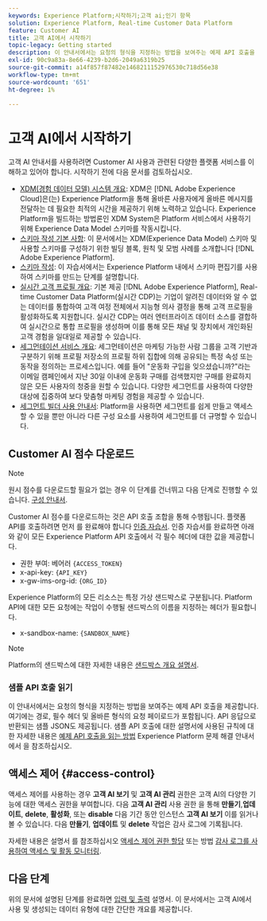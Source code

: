 ```yaml
---
keywords: Experience Platform;시작하기;고객 ai;인기 항목
solution: Experience Platform, Real-time Customer Data Platform
feature: Customer AI
title: 고객 AI에서 시작하기
topic-legacy: Getting started
description: 이 안내서에서는 요청의 형식을 지정하는 방법을 보여주는 예제 API 호출을 제공합니다. 여기에는 경로, 필수 헤더 및 올바른 형식의 요청 페이로드가 포함됩니다.
exl-id: 90c9a83a-8e66-4239-b2d6-2049a6319b25
source-git-commit: a14f857f87482e1468211152976530c718d56e38
workflow-type: tm+mt
source-wordcount: '651'
ht-degree: 1%

---
```


# 고객 AI에서 시작하기

고객 AI 안내서를 사용하려면 Customer AI 사용과 관련된 다양한 플랫폼 서비스를 이해하고 있어야 합니다. 시작하기 전에 다음 문서를 검토하십시오.

- [XDM(경험 데이터 모델) 시스템 개요](../../xdm/home.md): XDM은 [!DNL Adobe Experience Cloud]은(는) Experience Platform을 통해 올바른 사용자에게 올바른 메시지를 전달하는 데 필요한 최적의 시간을 제공하기 위해 노력하고 있습니다. Experience Platform을 빌드하는 방법론인 XDM System은 Platform 서비스에서 사용하기 위해 Experience Data Model 스키마를 작동시킵니다.
- [스키마 작성 기본 사항](../../xdm/schema/composition.md): 이 문서에서는 XDM(Experience Data Model) 스키마 및 사용할 스키마를 구성하기 위한 빌딩 블록, 원칙 및 모범 사례를 소개합니다 [!DNL Adobe Experience Platform].
- [스키마 작성](../../xdm/tutorials/create-schema-ui.md): 이 자습서에서는 Experience Platform 내에서 스키마 편집기를 사용하여 스키마를 만드는 단계를 설명합니다.
- [실시간 고객 프로필 개요](../../rtcdp/overview.md): 기본 제공 [!DNL Adobe Experience Platform], Real-time Customer Data Platform(실시간 CDP)는 기업이 알려진 데이터와 알 수 없는 데이터를 통합하여 고객 여정 전체에서 지능형 의사 결정을 통해 고객 프로필을 활성화하도록 지원합니다. 실시간 CDP는 여러 엔터프라이즈 데이터 소스를 결합하여 실시간으로 통합 프로필을 생성하며 이를 통해 모든 채널 및 장치에서 개인화된 고객 경험을 일대일로 제공할 수 있습니다.
- [세그먼테이션 서비스 개요](../../segmentation/home.md): 세그먼테이션은 마케팅 가능한 사람 그룹을 고객 기반과 구분하기 위해 프로필 저장소의 프로필 하위 집합에 의해 공유되는 특정 속성 또는 동작을 정의하는 프로세스입니다. 예를 들어 &quot;운동화 구입을 잊으셨습니까?&quot;라는 이메일 캠페인에서 지난 30일 이내에 운동화 구매를 검색했지만 구매를 완료하지 않은 모든 사용자의 청중을 원할 수 있습니다. 다양한 세그먼트를 사용하여 다양한 대상에 집중하여 보다 맞춤형 마케팅 경험을 제공할 수 있습니다.
- [세그먼트 빌더 사용 안내서](../../segmentation/tutorials/create-a-segment.md): Platform을 사용하면 세그먼트를 쉽게 만들고 액세스할 수 있을 뿐만 아니라 다른 구성 요소를 사용하여 세그먼트를 더 규명할 수 있습니다.

## Customer AI 점수 다운로드

>[!NOTE]
>
>원시 점수를 다운로드할 필요가 없는 경우 이 단계를 건너뛰고 다음 단계로 진행할 수 있습니다. [구성 안내서](./user-guide/configure.md).

Customer AI 점수를 다운로드하는 것은 API 호출 조합을 통해 수행됩니다. 플랫폼 API를 호출하려면 먼저 를 완료해야 합니다 [인증 자습서](https://www.adobe.com/go/platform-api-authentication-en). 인증 자습서를 완료하면 아래와 같이 모든 Experience Platform API 호출에서 각 필수 헤더에 대한 값을 제공합니다.

- 권한 부여: 베어러 `{ACCESS_TOKEN}`
- x-api-key: `{API_KEY}`
- x-gw-ims-org-id: `{ORG_ID}`

Experience Platform의 모든 리소스는 특정 가상 샌드박스로 구분됩니다. Platform API에 대한 모든 요청에는 작업이 수행될 샌드박스의 이름을 지정하는 헤더가 필요합니다.

- x-sandbox-name: `{SANDBOX_NAME}`

>[!NOTE]
>
>Platform의 샌드박스에 대한 자세한 내용은 [샌드박스 개요 설명서](../../sandboxes/home.md).

### 샘플 API 호출 읽기

이 안내서에서는 요청의 형식을 지정하는 방법을 보여주는 예제 API 호출을 제공합니다. 여기에는 경로, 필수 헤더 및 올바른 형식의 요청 페이로드가 포함됩니다. API 응답으로 반환되는 샘플 JSON도 제공됩니다. 샘플 API 호출에 대한 설명서에 사용된 규칙에 대한 자세한 내용은 [예제 API 호출을 읽는 방법](../../landing/troubleshooting.md) Experience Platform 문제 해결 안내서에서 을 참조하십시오.

## 액세스 제어 {#access-control}

액세스 제어를 사용하는 경우 **고객 AI 보기** 및 **고객 AI 관리** 권한은 고객 AI의 다양한 기능에 대한 액세스 권한을 부여합니다. 다음 **고객 AI 관리** 사용 권한 을 통해 **만들기**,**업데이트**, **delete**, **활성화**, 또는 **disable** 다음 기간 동안 인스턴스 **고객 AI 보기** 이를 읽거나 볼 수 있습니다. 다음 **만들기**, **업데이트** 및 **delete** 작업은 감사 로그에 기록됩니다.

자세한 내용은 설명서 를 참조하십시오 [액세스 제어 권한 할당](../../../help/access-control/home.md) 또는 방법 [감사 로그를 사용하여 액세스 및 활동 모니터링](../../../help/landing/governance-privacy-security/audit-logs/overview.md).

## 다음 단계

위의 문서에 설명된 단계를 완료하면 [입력 및 출력](./input-output.md) 설명서. 이 문서에서는 고객 AI에서 사용 및 생성되는 데이터 유형에 대한 간단한 개요를 제공합니다.
